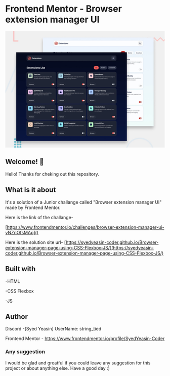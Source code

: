 # Frontend Mentor - Browser extension manager UI

![Design preview for the QR code component coding challenge](./preview.jpg)

## Welcome! 👋

Hello! Thanks for cheking out this repository.

## What is it about

It's a solution of a Junior challange called "Browser extension manager UI" made by Frontend Mentor.

Here is the link of the challange-

[https://www.frontendmentor.io/challenges/browser-extension-manager-ui-yNZnOfsMAp]()

Here is the solution site url-
[https://syedyeasin-coder.github.io/Browser-extension-manager-page-using-CSS-Flexbox-JS/](https://syedyeasin-coder.github.io/Browser-extension-manager-page-using-CSS-Flexbox-JS/)

## Built with

-HTML

-CSS Flexbox

-JS

## Author

Discord -[Syed Yeasin] UserName: string_tied

Frontend Mentor - https://www.frontendmentor.io/profile/SyedYeasin-Coder

### Any suggestion

I would be glad and greatful if you could leave any suggestion for this project or about anything else. Have a good day :)

